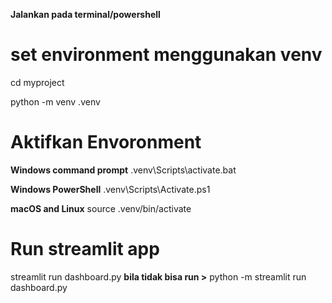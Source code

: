 **Jalankan pada terminal/powershell**

# set environment menggunakan venv

cd myproject

python -m venv .venv

# Aktifkan Envoronment

**Windows command prompt**
.venv\Scripts\activate.bat

**Windows PowerShell**
.venv\Scripts\Activate.ps1

**macOS and Linux**
source .venv/bin/activate

# Run streamlit app

streamlit run dashboard.py **bila tidak bisa run >** python -m streamlit run dashboard.py 
